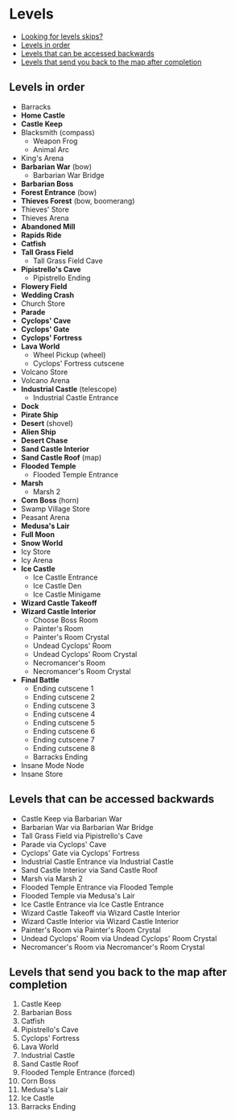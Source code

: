 # Levels

- [Looking for levels skips?](../Gameplay/LevelSkip.md)
- [Levels in order](#levels-in-order)
- [Levels that can be accessed backwards](#levels-that-can-be-accessed-backwards)
- [Levels that send you back to the map after completion](#levels-that-send-you-back-to-the-map-after-completion)

## Levels in order

- Barracks
- **Home Castle**
- **Castle Keep**
- Blacksmith (compass)
  - Weapon Frog
  - Animal Arc
- King's Arena
- **Barbarian War** (bow)
  - Barbarian War Bridge
- **Barbarian Boss**
- **Forest Entrance** (bow)
- **Thieves Forest** (bow, boomerang)
- Thieves' Store
- Thieves Arena
- **Abandoned Mill**
- **Rapids Ride**
- **Catfish**
- **Tall Grass Field**
  - Tall Grass Field Cave
- **Pipistrello's Cave**
  - Pipistrello Ending
- **Flowery Field**
- **Wedding Crash**
- Church Store
- **Parade**
- **Cyclops' Cave**
- **Cyclops' Gate**
- **Cyclops' Fortress**
- **Lava World**
  - Wheel Pickup (wheel)
  - Cyclops' Fortress cutscene
- Volcano Store
- Volcano Arena
- **Industrial Castle** (telescope)
  - Industrial Castle Entrance
- **Dock**
- **Pirate Ship**
- **Desert** (shovel)
- **Alien Ship**
- **Desert Chase**
- **Sand Castle Interior**
- **Sand Castle Roof** (map)
- **Flooded Temple**
  - Flooded Temple Entrance
- **Marsh**
  - Marsh 2
- **Corn Boss** (horn)
- Swamp Village Store
- Peasant Arena
- **Medusa's Lair**
- **Full Moon**
- **Snow World**
- Icy Store
- Icy Arena
- **Ice Castle**
  - Ice Castle Entrance
  - Ice Castle Den
  - Ice Castle Minigame
- **Wizard Castle Takeoff**
- **Wizard Castle Interior**
  - Choose Boss Room
  - Painter's Room
  - Painter's Room Crystal
  - Undead Cyclops' Room
  - Undead Cyclops' Room Crystal
  - Necromancer's Room
  - Necromancer's Room Crystal
- **Final Battle**
  - Ending cutscene 1
  - Ending cutscene 2
  - Ending cutscene 3
  - Ending cutscene 4
  - Ending cutscene 5
  - Ending cutscene 6
  - Ending cutscene 7
  - Ending cutscene 8
  - Barracks Ending
- Insane Mode Node
- Insane Store

## Levels that can be accessed backwards

- Castle Keep via Barbarian War
- Barbarian War via Barbarian War Bridge
- Tall Grass Field via Pipistrello's Cave
- Parade via Cyclops' Cave
- Cyclops' Gate via Cyclops' Fortress
- Industrial Castle Entrance via Industrial Castle
- Sand Castle Interior via Sand Castle Roof
- Marsh via Marsh 2
- Flooded Temple Entrance via Flooded Temple
- Flooded Temple via Medusa's Lair
- Ice Castle Entrance via Ice Castle Entrance
- Wizard Castle Takeoff via Wizard Castle Interior
- Wizard Castle Interior via Wizard Castle Interior
- Painter's Room via Painter's Room Crystal
- Undead Cyclops' Room via Undead Cyclops' Room Crystal
- Necromancer's Room via Necromancer's Room Crystal

## Levels that send you back to the map after completion

1. Castle Keep
2. Barbarian Boss
3. Catfish
4. Pipistrello's Cave
5. Cyclops' Fortress
6. Lava World
7. Industrial Castle
8. Sand Castle Roof
9. Flooded Temple Entrance (forced)
10. Corn Boss
11. Medusa's Lair
12. Ice Castle
13. Barracks Ending
